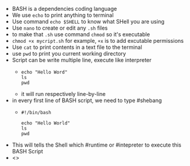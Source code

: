 - BASH is a dependencies coding language
- We use `echo` to print anything to terminal
- Use command `echo $SHELL` to know what SHell you are using
- Use `nano` to create or edit any `.sh` files
- to make that `.sh` use command `chmod` so it's executable
- `chmod +x mycript.sh` for example, `+x` is to add excutable permissions
- Use `cat` to print contents in a text file to the terminal
- use `pwd` to print you current working directory
- Script can be write multiple line, execute like interpreter
	- ```
	  echo "Hello Word"
	  ls
	  pwd
	  ```
	- it will run respectively line-by-line
- in every first line of BASH script, we need to type #shebang
	- ```
	  #!/bin/bash
	  
	  echo "Hello World"
	  ls
	  pwd
	  ```
- This will tells the Shell which #runtime or #intepreter  to execute this BASH Script
- <>